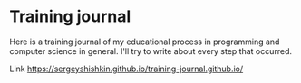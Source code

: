 # Training journal

Here is a training journal of my educational process in programming and computer science in general.
I'll try to write about every step that occurred.

Link https://sergeyshishkin.github.io/training-journal.github.io/
